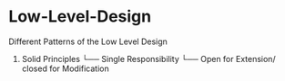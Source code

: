 # Low-Level-Design
Different Patterns of the Low Level Design

1. Solid Principles
  └── Single Responsibility
  └── Open for Extension/ closed for Modification
